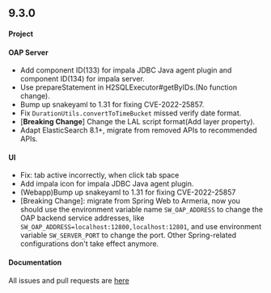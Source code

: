## 9.3.0

#### Project


#### OAP Server

* Add component ID(133) for impala JDBC Java agent plugin and component ID(134) for impala server.
* Use prepareStatement in H2SQLExecutor#getByIDs.(No function change).
* Bump up snakeyaml to 1.31 for fixing CVE-2022-25857.
* Fix `DurationUtils.convertToTimeBucket` missed verify date format.
* [**Breaking Change**] Change the LAL script format(Add layer property).
* Adapt ElasticSearch 8.1+, migrate from removed APIs to recommended APIs.

#### UI

* Fix: tab active incorrectly, when click tab space
* Add impala icon for impala JDBC Java agent plugin.
* (Webapp)Bump up snakeyaml to 1.31 for fixing CVE-2022-25857
* [Breaking Change]: migrate from Spring Web to Armeria, now you should use the environment variable name `SW_OAP_ADDRESS`
  to change the OAP backend service addresses, like `SW_OAP_ADDRESS=localhost:12800,localhost:12801`, and use environment
  variable `SW_SERVER_PORT` to change the port. Other Spring-related configurations don't take effect anymore.


#### Documentation


All issues and pull requests are [here](https://github.com/apache/skywalking/milestone/149?closed=1)
